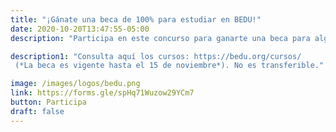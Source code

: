 ```yaml
---
title: "¡Gánate una beca de 100% para estudiar en BEDU!"
date: 2020-10-20T13:47:55-05:00
description: "Participa en este concurso para ganarte una beca para alguno de nuestros programas de tecnología que inician este año: Data Analysis, Python para principiantes, Fullstack Python, Desarrollo Móvil. (No aplica para cursos en UX/UI)."

description1: "Consulta aquí los cursos: https://bedu.org/cursos/ 
 (*La beca es vigente hasta el 15 de noviembre*). No es transferible."

image: /images/logos/bedu.png
link: https://forms.gle/spHq71Wuzow29YCm7
button: Participa
draft: false
---
```


